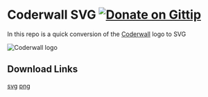 Coderwall SVG [![Donate on Gittip](http://badgr.co/gittip/twolfson.png)](https://www.gittip.com/twolfson/)
=============
In this repo is a quick conversion of the [Coderwall](http://coderwall.com/) logo to SVG

![Coderwall logo](https://raw.github.com/twolfson/coderwall-svg/master/coderwall.png)

Download Links
--------------

[svg](https://raw.github.com/twolfson/coderwall-svg/master/coderwall.svg) [png](https://raw.github.com/twolfson/coderwall-svg/master/coderwall.png)
